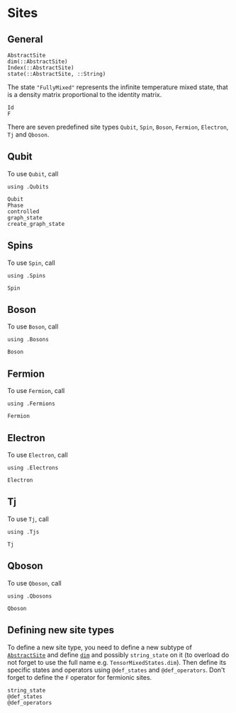# Sites

## General

```@docs
AbstractSite
dim(::AbstractSite)
Index(::AbstractSite)
state(::AbstractSite, ::String)
```

The state `"FullyMixed"` represents the infinite temperature mixed state, that is a density matrix proportional to the identity matrix.

```@docs
Id
F
```

There are seven predefined site types `Qubit`, `Spin`, `Boson`, `Fermion`, `Electron`, `Tj` and `Qboson`.

## Qubit

To use `Qubit`, call

    using .Qubits

```@docs
Qubit
Phase
controlled
graph_state
create_graph_state
```

## Spins

To use `Spin`, call

    using .Spins

```@docs
Spin
```

## Boson

To use `Boson`, call

    using .Bosons

```@docs
Boson
```

## Fermion

To use `Fermion`, call

    using .Fermions

```@docs
Fermion
```

## Electron

To use `Electron`, call

    using .Electrons

```@docs
Electron
```

## Tj

To use `Tj`, call

    using .Tjs

```@docs
Tj
```

## Qboson

To use `Qboson`, call

    using .Qbosons

```@docs
Qboson
```

## Defining new site types

To define a new site type, you need to define a new subtype of [`AbstractSite`](@ref) and define [`dim`](@ref) and possibly `string_state` on it (to overload do not forget to use the full name e.g. `TensorMixedStates.dim`). Then define its specific states and operators using `@def_states` and `@def_operators`.
Don't forget to define the `F` operator for fermionic sites.

```@docs
string_state
@def_states
@def_operators
```
